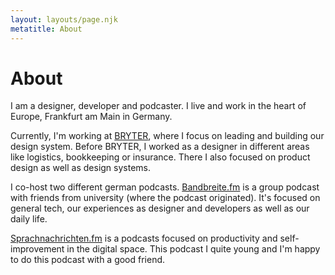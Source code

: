 ```yaml
---
layout: layouts/page.njk
metatitle: About
---
```


# About

I am a designer, developer and podcaster. I live and work in the heart of Europe, Frankfurt am Main in Germany.

Currently, I'm working at [BRYTER](https://bryter.io), where I focus on leading and building our design system. Before BRYTER, I worked as a designer in different areas like logistics, bookkeeping or insurance. There I also focused on product design as well as design systems.

I co-host two different german podcasts. [Bandbreite.fm](https://bandbreite.fm) is a group podcast with friends from university (where the podcast originated). It's focused on general tech, our experiences as designer and developers as well as our daily life.

[Sprachnachrichten.fm](https://sprachnachrichten.fm) is a podcasts focused on productivity and self-improvement in the digital space. This podcast I quite young and I'm happy to do this podcast with a good friend.
